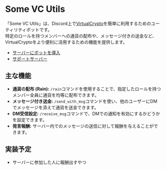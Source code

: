 # Some VC Utils

「Some VC Utils」は、Discord上で[VirtualCrypto](https://vcrypto.sumidora.com)を簡単に利用するためのユーティリティボットです。  
特定のロールを持つメンバーへの通貨の配布や、メッセージ付きの送金など、VirtualCryptoをより便利に活用するための機能を提供します。

* [サーバーにボットを導入](https://discord.com/oauth2/authorize?client_id=1391028883868094516&permissions=68672&integration_type=0&scope=bot)
* [サポートサーバー](https://discord.gg/rqpSGFSRUH)

## 主な機能

  * **通貨の配布 (Rain):** `/rain`コマンドを使用することで、指定したロールを持つメンバー全員に通貨を均等に配布できます。
  * **メッセージ付き送金:** `/send_with_msg`コマンドを使い、他のユーザーにDMでメッセージを添えて通貨を送金できます。
  * **DM受信設定:** `/receive_msg`コマンドで、DMでの通知を有効にするかどうかを設定できます。
  * **発言報酬:** サーバー内でのメッセージの送信に対して報酬を与えることができます。

## 実装予定
  * サーバーに参加した人に報酬出すやつ
